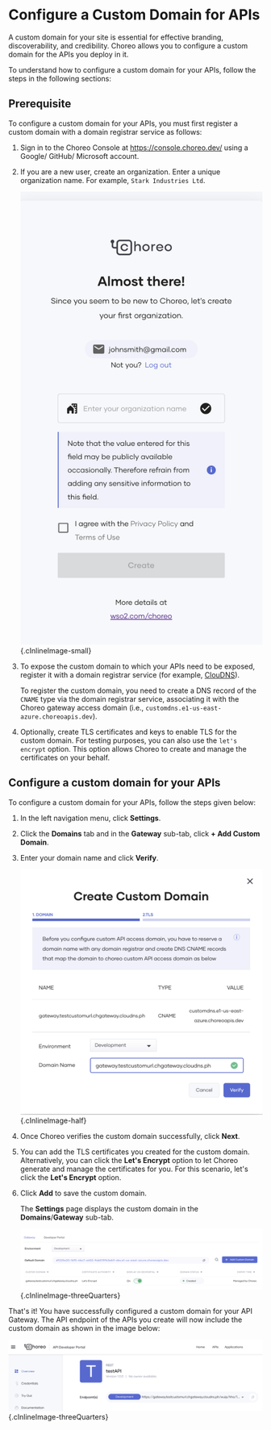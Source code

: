 # Configure a Custom Domain for APIs

A custom domain for your site is essential for effective branding, discoverability, and credibility. Choreo allows you to configure a custom domain for the APIs you deploy in it.

To understand how to configure a custom domain for your APIs, follow the steps in the following sections:

## Prerequisite

To configure a custom domain for your APIs, you must first register a custom domain with a domain registrar service as follows:


1. Sign in to the Choreo Console at <a>https://console.choreo.dev/</a> using a Google/ GitHub/ Microsoft account.

2. If you are a new user, create an organization. Enter a unique organization name. For example, `Stark Industries Ltd`.

    ![Create an organization in Choreo](../assets/img/references/enterprise-login/create-choreo-organization.png){.cInlineImage-small}

3. To expose the custom domain to which your APIs need to be exposed, register it with a domain registrar service (for example, [ClouDNS](https://www.cloudns.net/)).

    To register the custom domain, you need to create a DNS record of the `CNAME` type via the domain registrar service, associating it with the Choreo gateway access domain (i.e., `customdns.e1-us-east-azure.choreoapis.dev`).

4. Optionally, create TLS certificates and keys to enable TLS for the custom domain. For testing purposes, you can also use the `let's encrypt` option. This option allows Choreo to create and manage the certificates on your behalf.

## Configure a custom domain for your APIs

To configure a custom domain for your APIs, follow the steps given below:

1. In the left navigation menu, click **Settings**.

2. Click the **Domains** tab and in the **Gateway** sub-tab, click **+ Add Custom Domain**.

3. Enter your domain name and click **Verify**. 

    ![Verify domain name](../assets/img/references/enterprise-login/verify-domain-name.png){.cInlineImage-half}

4. Once Choreo verifies the custom domain successfully, click **Next**.

5. You can add the TLS certificates you created for the custom domain. Alternatively, you can click the **Let's Encrypt** option to let Choreo generate and manage the certificates for you. For this scenario, let's click the **Let's Encrypt** option.

6. Click **Add** to save the custom domain.

    The **Settings** page displays the custom domain in the **Domains**/**Gateway** sub-tab.

    ![List custom domain](../assets/img/references/enterprise-login/list-custom-domain.png){.cInlineImage-threeQuarters}

That's it! You have successfully configured a custom domain for your API Gateway. The API endpoint of the APIs you create will now include the custom domain as shown in the image below:

![API with custom URL](../assets/img/references/enterprise-login/api-with-custom-url.png){.cInlineImage-threeQuarters}

